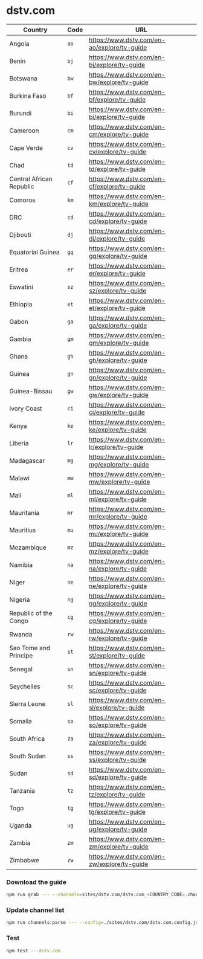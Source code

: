 # dstv.com

| Country                  | Code | URL                                         |
| ------------------------ | ---- | ------------------------------------------- |
| Angola                   | `ao` | https://www.dstv.com/en-ao/explore/tv-guide |
| Benin                    | `bj` | https://www.dstv.com/en-bj/explore/tv-guide |
| Botswana                 | `bw` | https://www.dstv.com/en-bw/explore/tv-guide |
| Burkina Faso             | `bf` | https://www.dstv.com/en-bf/explore/tv-guide |
| Burundi                  | `bi` | https://www.dstv.com/en-bi/explore/tv-guide |
| Cameroon                 | `cm` | https://www.dstv.com/en-cm/explore/tv-guide |
| Cape Verde               | `cv` | https://www.dstv.com/en-cv/explore/tv-guide |
| Chad                     | `td` | https://www.dstv.com/en-td/explore/tv-guide |
| Central African Republic | `cf` | https://www.dstv.com/en-cf/explore/tv-guide |
| Comoros                  | `km` | https://www.dstv.com/en-km/explore/tv-guide |
| DRC                      | `cd` | https://www.dstv.com/en-cd/explore/tv-guide |
| Djibouti                 | `dj` | https://www.dstv.com/en-dj/explore/tv-guide |
| Equatorial Guinea        | `gq` | https://www.dstv.com/en-gq/explore/tv-guide |
| Eritrea                  | `er` | https://www.dstv.com/en-er/explore/tv-guide |
| Eswatini                 | `sz` | https://www.dstv.com/en-sz/explore/tv-guide |
| Ethiopia                 | `et` | https://www.dstv.com/en-et/explore/tv-guide |
| Gabon                    | `ga` | https://www.dstv.com/en-ga/explore/tv-guide |
| Gambia                   | `gm` | https://www.dstv.com/en-gm/explore/tv-guide |
| Ghana                    | `gh` | https://www.dstv.com/en-gh/explore/tv-guide |
| Guinea                   | `gn` | https://www.dstv.com/en-gn/explore/tv-guide |
| Guinea-Bissau            | `gw` | https://www.dstv.com/en-gw/explore/tv-guide |
| Ivory Coast              | `ci` | https://www.dstv.com/en-ci/explore/tv-guide |
| Kenya                    | `ke` | https://www.dstv.com/en-ke/explore/tv-guide |
| Liberia                  | `lr` | https://www.dstv.com/en-lr/explore/tv-guide |
| Madagascar               | `mg` | https://www.dstv.com/en-mg/explore/tv-guide |
| Malawi                   | `mw` | https://www.dstv.com/en-mw/explore/tv-guide |
| Mali                     | `ml` | https://www.dstv.com/en-ml/explore/tv-guide |
| Mauritania               | `mr` | https://www.dstv.com/en-mr/explore/tv-guide |
| Mauritius                | `mu` | https://www.dstv.com/en-mu/explore/tv-guide |
| Mozambique               | `mz` | https://www.dstv.com/en-mz/explore/tv-guide |
| Namibia                  | `na` | https://www.dstv.com/en-na/explore/tv-guide |
| Niger                    | `ne` | https://www.dstv.com/en-ne/explore/tv-guide |
| Nigeria                  | `ng` | https://www.dstv.com/en-ng/explore/tv-guide |
| Republic of the Congo    | `cg` | https://www.dstv.com/en-cg/explore/tv-guide |
| Rwanda                   | `rw` | https://www.dstv.com/en-rw/explore/tv-guide |
| Sao Tome and Principe    | `st` | https://www.dstv.com/en-st/explore/tv-guide |
| Senegal                  | `sn` | https://www.dstv.com/en-sn/explore/tv-guide |
| Seychelles               | `sc` | https://www.dstv.com/en-sc/explore/tv-guide |
| Sierra Leone             | `sl` | https://www.dstv.com/en-sl/explore/tv-guide |
| Somalia                  | `so` | https://www.dstv.com/en-so/explore/tv-guide |
| South Africa             | `za` | https://www.dstv.com/en-za/explore/tv-guide |
| South Sudan              | `ss` | https://www.dstv.com/en-ss/explore/tv-guide |
| Sudan                    | `sd` | https://www.dstv.com/en-sd/explore/tv-guide |
| Tanzania                 | `tz` | https://www.dstv.com/en-tz/explore/tv-guide |
| Togo                     | `tg` | https://www.dstv.com/en-tg/explore/tv-guide |
| Uganda                   | `ug` | https://www.dstv.com/en-ug/explore/tv-guide |
| Zambia                   | `zm` | https://www.dstv.com/en-zm/explore/tv-guide |
| Zimbabwe                 | `zw` | https://www.dstv.com/en-zw/explore/tv-guide |

### Download the guide

```sh
npm run grab --- --channels=sites/dstv.com/dstv.com_<COUNTRY_CODE>.channels.xml
```

### Update channel list

```sh
npm run channels:parse --- --config=./sites/dstv.com/dstv.com.config.js --output=./sites/dstv.com/dstv.com_<COUNTRY_CODE>.channels.xml --set=country:<COUNTRY_CODE>
```

### Test

```sh
npm test ---dstv.com
```
